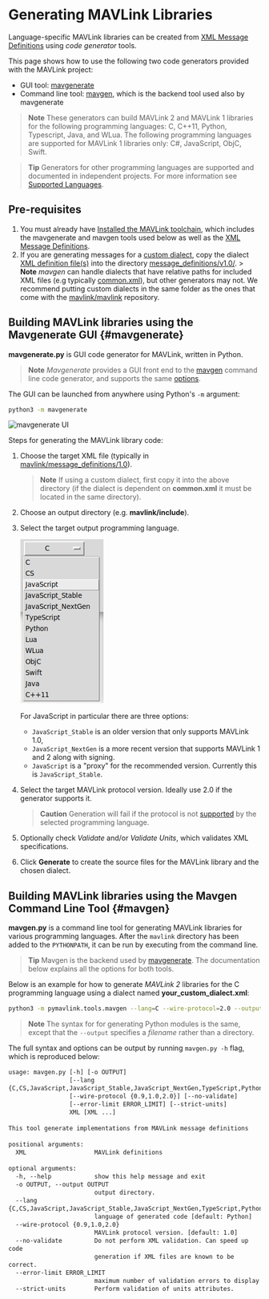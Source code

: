 # Generating MAVLink Libraries

Language-specific MAVLink libraries can be created from [XML Message Definitions](../messages/README.md) using *code generator* tools.

This page shows how to use the following two code generators provided with the MAVLink project:

- GUI tool: [mavgenerate](#mavgenerate)
- Command line tool: [mavgen](#mavgen), which is the backend tool used also by mavgenerate

> **Note** These generators can build MAVLink 2 and MAVLink 1 libraries for the following programming languages: C, C++11, Python, Typescript, Java, and WLua. The following programming languages are supported for MAVLink 1 libraries only: C#, JavaScript, ObjC, Swift.

<span></span>

> **Tip** Generators for other programming languages are supported and documented in independent projects. For more information see [Supported Languages](../README.md#supported_languages).

## Pre-requisites

1. You must already have [Installed the MAVLink toolchain](../getting_started/installation.md), which includes the mavgenerate and mavgen tools used below as well as the [XML Message Definitions](../messages/README.md).
2. If you are generating messages for a [custom dialect](../messages/README.md#dialects), copy the dialect [XML definition file(s)](../messages/README.md#xml-definition-files--dialects) into the directory [message_definitions/v1.0/](https://github.com/mavlink/mavlink/tree/master/message_definitions/v1.0). > **Note** *mavgen* can handle dialects that have relative paths for included XML files (e.g typically [common.xml](../messages/common.md)), but other generators may not. We recommend putting custom dialects in the same folder as the ones that come with the [mavlink/mavlink](https://github.com/mavlink/mavlink) repository.

## Building MAVLink libraries using the Mavgenerate GUI {#mavgenerate}

**mavgenerate.py** is GUI code generator for MAVLink, written in Python.

> **Note** *Mavgenerate* provides a GUI front end to the [mavgen](#mavgen) command line code generator, and supports the same [options](#mavgen_options).

The GUI can be launched from anywhere using Python's `-m` argument:

```sh
python3 -m mavgenerate
```

![mavgenerate UI](../../assets/mavgen/mavlink_generator.png)

Steps for generating the MAVLink library code:

1. Choose the target XML file (typically in [mavlink/message_definitions/1.0](https://github.com/mavlink/mavlink/tree/master/message_definitions/v1.0)).
    
    > **Note** If using a custom dialect, first copy it into the above directory (if the dialect is dependent on **common.xml** it must be located in the same directory).

2. Choose an output directory (e.g. **mavlink/include**).

3. Select the target output programming language.
    
    ![mavgenerate UI - language list](../../assets/mavgen/malink_gen_ui_languages.png)
    
    For JavaScript in particular there are three options:
    
    - `JavaScript_Stable` is an older version that only supports MAVLink 1.0,
    - `JavaScript_NextGen` is a more recent version that supports MAVLink 1 and 2 along with signing.
    - `JavaScript` is a "proxy" for the recommended version. Currently this is `JavaScript_Stable`.

4. Select the target MAVLink protocol version. Ideally use 2.0 if the generator supports it.
    
    > **Caution** Generation will fail if the protocol is not [supported](../README.md#supported_languages) by the selected programming language.

5. Optionally check *Validate* and/or *Validate Units*, which validates XML specifications.

6. Click **Generate** to create the source files for the MAVLink library and the chosen dialect.

## Building MAVLink libraries using the Mavgen Command Line Tool {#mavgen}

**mavgen.py** is a command line tool for generating MAVLink libraries for various programming languages. After the `mavlink` directory has been added to the `PYTHONPATH`, it can be run by executing from the command line.

> **Tip** Mavgen is the backend used by [mavgenerate](#mavgenerate). The documentation below explains all the options for both tools.

Below is an example for how to generate *MAVLink 2* libraries for the C programming language using a dialect named **your_custom_dialect.xml**:

```sh
python3 -m pymavlink.tools.mavgen --lang=C --wire-protocol=2.0 --output=generated/include/mavlink/v2.0 message_definitions/v1.0/your_custom_dialect.xml
```

> **Note** The syntax for for generating Python modules is the same, except that the `--output` specifies a *filename* rather than a directory. <!-- https://github.com/ArduPilot/pymavlink/issues/203 -->

<span id="mavgen_options"></span>
The full syntax and options can be output by running `mavgen.py -h` flag, which is reproduced below:

    usage: mavgen.py [-h] [-o OUTPUT]
                     [--lang {C,CS,JavaScript,JavaScript_Stable,JavaScript_NextGen,TypeScript,Python,Lua,WLua,ObjC,Swift,Java,C++11}]
                     [--wire-protocol {0.9,1.0,2.0}] [--no-validate]
                     [--error-limit ERROR_LIMIT] [--strict-units]
                     XML [XML ...]
    
    This tool generate implementations from MAVLink message definitions
    
    positional arguments:
      XML                   MAVLink definitions
    
    optional arguments:
      -h, --help            show this help message and exit
      -o OUTPUT, --output OUTPUT
                            output directory.
      --lang {C,CS,JavaScript,JavaScript_Stable,JavaScript_NextGen,TypeScript,Python,Lua,WLua,ObjC,Swift,Java,C++11}
                            language of generated code [default: Python]
      --wire-protocol {0.9,1.0,2.0}
                            MAVLink protocol version. [default: 1.0]
      --no-validate         Do not perform XML validation. Can speed up code
                            generation if XML files are known to be correct.
      --error-limit ERROR_LIMIT
                            maximum number of validation errors to display
      --strict-units        Perform validation of units attributes.